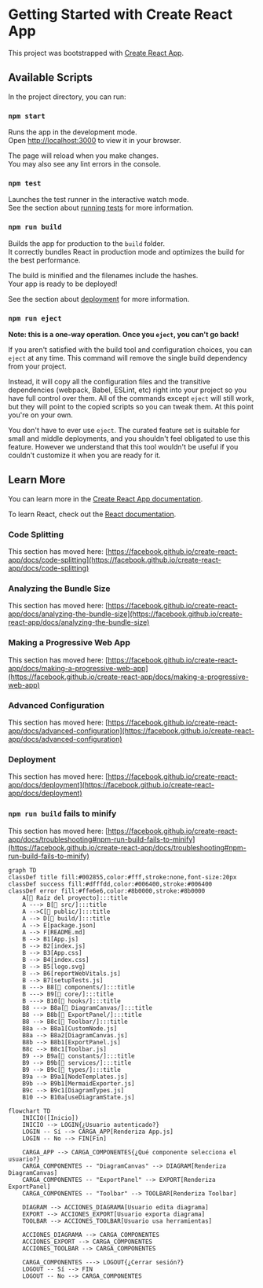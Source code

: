 # Getting Started with Create React App

This project was bootstrapped with [Create React App](https://github.com/facebook/create-react-app).

## Available Scripts

In the project directory, you can run:

### `npm start`

Runs the app in the development mode.\
Open [http://localhost:3000](http://localhost:3000) to view it in your browser.

The page will reload when you make changes.\
You may also see any lint errors in the console.

### `npm test`

Launches the test runner in the interactive watch mode.\
See the section about [running tests](https://facebook.github.io/create-react-app/docs/running-tests) for more information.

### `npm run build`

Builds the app for production to the `build` folder.\
It correctly bundles React in production mode and optimizes the build for the best performance.

The build is minified and the filenames include the hashes.\
Your app is ready to be deployed!

See the section about [deployment](https://facebook.github.io/create-react-app/docs/deployment) for more information.

### `npm run eject`

**Note: this is a one-way operation. Once you `eject`, you can't go back!**

If you aren't satisfied with the build tool and configuration choices, you can `eject` at any time. This command will remove the single build dependency from your project.

Instead, it will copy all the configuration files and the transitive dependencies (webpack, Babel, ESLint, etc) right into your project so you have full control over them. All of the commands except `eject` will still work, but they will point to the copied scripts so you can tweak them. At this point you're on your own.

You don't have to ever use `eject`. The curated feature set is suitable for small and middle deployments, and you shouldn't feel obligated to use this feature. However we understand that this tool wouldn't be useful if you couldn't customize it when you are ready for it.

## Learn More

You can learn more in the [Create React App documentation](https://facebook.github.io/create-react-app/docs/getting-started).

To learn React, check out the [React documentation](https://reactjs.org/).

### Code Splitting

This section has moved here: [https://facebook.github.io/create-react-app/docs/code-splitting](https://facebook.github.io/create-react-app/docs/code-splitting)

### Analyzing the Bundle Size

This section has moved here: [https://facebook.github.io/create-react-app/docs/analyzing-the-bundle-size](https://facebook.github.io/create-react-app/docs/analyzing-the-bundle-size)

### Making a Progressive Web App

This section has moved here: [https://facebook.github.io/create-react-app/docs/making-a-progressive-web-app](https://facebook.github.io/create-react-app/docs/making-a-progressive-web-app)

### Advanced Configuration

This section has moved here: [https://facebook.github.io/create-react-app/docs/advanced-configuration](https://facebook.github.io/create-react-app/docs/advanced-configuration)

### Deployment

This section has moved here: [https://facebook.github.io/create-react-app/docs/deployment](https://facebook.github.io/create-react-app/docs/deployment)

### `npm run build` fails to minify

This section has moved here: [https://facebook.github.io/create-react-app/docs/troubleshooting#npm-run-build-fails-to-minify](https://facebook.github.io/create-react-app/docs/troubleshooting#npm-run-build-fails-to-minify)

```mermaid
graph TD
classDef title fill:#002855,color:#fff,stroke:none,font-size:20px
classDef success fill:#dfffdd,color:#006400,stroke:#006400
classDef error fill:#ffe6e6,color:#8b0000,stroke:#8b0000
    A[📁 Raíz del proyecto]:::title
    A ---> B[📁 src/]:::title
    A -->C[📁 public/]:::title
    A --> D[📁 build/]:::title
    A --> E[package.json]
    A --> F[README.md]
    B --> B1[App.js]
    B --> B2[index.js]
    B --> B3[App.css]
    B --> B4[index.css]
    B --> B5[logo.svg]
    B --> B6[reportWebVitals.js]
    B --> B7[setupTests.js]
    B ---> B8[📁 components/]:::title
    B ---> B9[📁 core/]:::title
    B ---> B10[📁 hooks/]:::title
    B8 ---> B8a[📁 DiagramCanvas/]:::title
    B8 --> B8b[📁 ExportPanel/]:::title
    B8 --> B8c[📁 Toolbar/]:::title
    B8a --> B8a1[CustomNode.js]
    B8a --> B8a2[DiagramCanvas.js]
    B8b --> B8b1[ExportPanel.js]
    B8c --> B8c1[Toolbar.js]
    B9 --> B9a[📁 constants/]:::title
    B9 --> B9b[📁 services/]:::title
    B9 --> B9c[📁 types/]:::title
    B9a --> B9a1[NodeTemplates.js]
    B9b --> B9b1[MermaidExporter.js]
    B9c --> B9c1[DiagramTypes.js]
    B10 --> B10a[useDiagramState.js]
```

```mermaid
flowchart TD
    INICIO([Inicio])
    INICIO --> LOGIN{¿Usuario autenticado?}
    LOGIN -- Sí --> CARGA_APP[Renderiza App.js]
    LOGIN -- No --> FIN[Fin]

    CARGA_APP --> CARGA_COMPONENTES{¿Qué componente selecciona el usuario?}
    CARGA_COMPONENTES -- "DiagramCanvas" --> DIAGRAM[Renderiza DiagramCanvas]
    CARGA_COMPONENTES -- "ExportPanel" --> EXPORT[Renderiza ExportPanel]
    CARGA_COMPONENTES -- "Toolbar" --> TOOLBAR[Renderiza Toolbar]

    DIAGRAM --> ACCIONES_DIAGRAMA[Usuario edita diagrama]
    EXPORT --> ACCIONES_EXPORT[Usuario exporta diagrama]
    TOOLBAR --> ACCIONES_TOOLBAR[Usuario usa herramientas]

    ACCIONES_DIAGRAMA --> CARGA_COMPONENTES
    ACCIONES_EXPORT --> CARGA_COMPONENTES
    ACCIONES_TOOLBAR --> CARGA_COMPONENTES

    CARGA_COMPONENTES ---> LOGOUT{¿Cerrar sesión?}
    LOGOUT -- Sí --> FIN
    LOGOUT -- No --> CARGA_COMPONENTES
```

